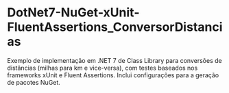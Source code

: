 # DotNet7-NuGet-xUnit-FluentAssertions_ConversorDistancias
Exemplo de implementação em .NET 7 de Class Library para conversões de distâncias (milhas para km e vice-versa), com testes baseados nos frameworks xUnit e Fluent Assertions. Inclui configurações para a geração de pacotes NuGet.
